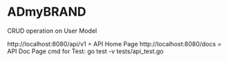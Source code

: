 # ADmyBRAND
CRUD operation on User Model

http://localhost:8080/api/v1 = API Home Page
http://localhost:8080/docs = API Doc Page
cmd for Test: go test -v tests/api_test.go
